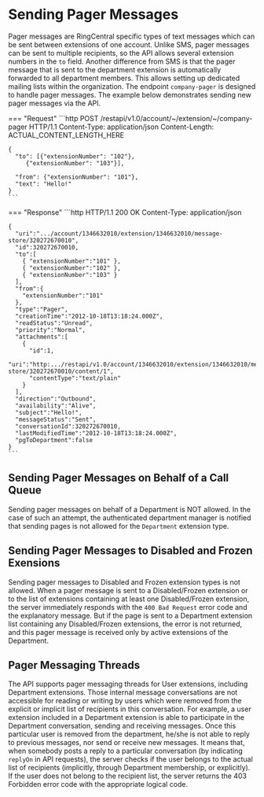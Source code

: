 # Sending Pager Messages

Pager messages are RingCentral specific types of text messages which can be sent between extensions of one account. Unlike SMS, pager messages can be sent to multiple recipients, so the API allows several extension numbers in the `to` field. Another difference from SMS is that the pager message that is sent to the department extension is automatically forwarded to all department members. This allows setting up dedicated mailing lists within the organization. The endpoint `company-pager` is designed to handle pager messages. The example below demonstrates sending new pager messages via the API.

=== "Request"
	```http
	POST /restapi/v1.0/account/~/extension/~/company-pager HTTP/1.1
	Content-Type: application/json
	Content-Length: ACTUAL_CONTENT_LENGTH_HERE

	{
	  "to": [{"extensionNumber": "102"}, 
		 {"extensionNumber": "103"}],

	  "from": {"extensionNumber": "101"},
	  "text": "Hello!"
	}
	```

=== "Response"
	```http
	HTTP/1.1 200 OK
	Content-Type: application/json

	{
	  "uri":".../account/1346632010/extension/1346632010/message-store/320272670010",
	  "id":320272670010,
	  "to":[
	    { "extensionNumber":"101" },
	    { "extensionNumber":"102" },
	    { "extensionNumber":"103" }
	  ],
	  "from":{
	    "extensionNumber":"101"
	  },
	  "type":"Pager",
	  "creationTime":"2012-10-18T13:18:24.000Z",
	  "readStatus":"Unread",
	  "priority":"Normal",
	  "attachments":[
	    {
	      "id":1,
	      "uri":"http:.../restapi/v1.0/account/1346632010/extension/1346632010/message-store/320272670010/content/1",
	      "contentType":"text/plain"
	    }
	  ],
	  "direction":"Outbound",
	  "availability":"Alive",
	  "subject":"Hello!",
	  "messageStatus":"Sent",
	  "conversationId":320272670010,
	  "lastModifiedTime":"2012-10-18T13:18:24.000Z",
	  "pgToDepartment":false
	}
	```

## Sending Pager Messages on Behalf of a Call Queue

Sending pager messages on behalf of a Department is NOT allowed. In the case of such an attempt, the authenticated department manager is notified that sending pages is not allowed for the `Department` extension type.

## Sending Pager Messages to Disabled and Frozen Exensions

Sending pager messages to Disabled and Frozen extension types is not allowed. When a pager message is sent to a Disabled/Frozen extension or to the list of extensions containing at least one Disabled/Frozen extension, the server immediately responds with the `400 Bad Request` error code and the explanatory message. But if the page is sent to a Department extension list containing any Disabled/Frozen extensions, the error is not returned, and this pager message is received only by active extensions of the Department.

## Pager Messaging Threads

The API supports pager messaging threads for User extensions, including Department extensions. Those internal message conversations are not accessible for reading or writing by users which were removed from the explicit or implicit list of recipients in this conversation. For example, a user extension included in a Department extension is able to participate in the Department conversation, sending and receiving messages. Once this particular user is removed from the department, he/she is not able to reply to previous messages, nor send or receive new messages. It means that, when somebody posts a reply to a particular conversation (by indicating `replyOn` in API requests), the server checks if the user belongs to the actual list of recipients (implicitly, through Department membership, or explicitly). If the user does not belong to the recipient list, the server returns the 403 Forbidden error code with the appropriate logical code.
